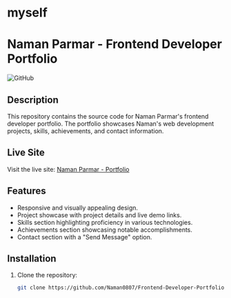 # myself

# Naman Parmar - Frontend Developer Portfolio

![GitHub](https://img.shields.io/github/license/Naman0807/Frontend-Developer-Portfolio)

## Description

This repository contains the source code for Naman Parmar's frontend developer portfolio. The portfolio showcases Naman's web development projects, skills, achievements, and contact information.

## Live Site

Visit the live site: [Naman Parmar - Portfolio](#)  <!-- Replace '#' with the actual link once the site is deployed -->

## Features

- Responsive and visually appealing design.
- Project showcase with project details and live demo links.
- Skills section highlighting proficiency in various technologies.
- Achievements section showcasing notable accomplishments.
- Contact section with a "Send Message" option.

## Installation

1. Clone the repository:

   ```bash
   git clone https://github.com/Naman0807/Frontend-Developer-Portfolio.git
